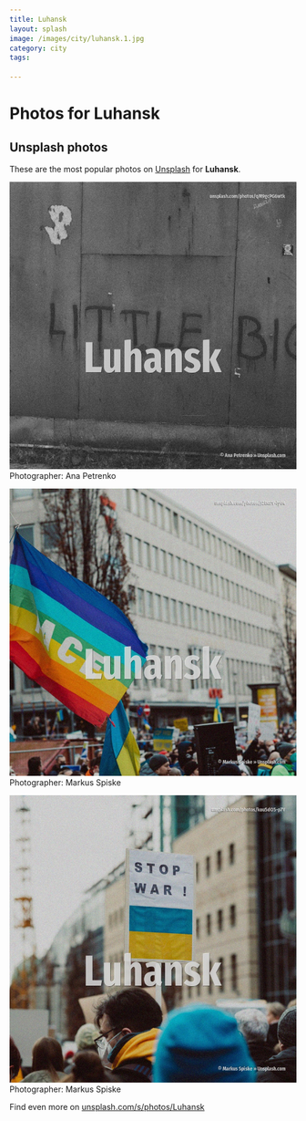 ```yaml
---
title: Luhansk
layout: splash
image: /images/city/luhansk.1.jpg
category: city
tags:

---
```

# Photos for Luhansk
 
## Unsplash photos
These are the most popular photos on [Unsplash](https://unsplash.com) for **Luhansk**.
 
![Luhansk](/images/city/luhansk.1.jpg)
Photographer:  Ana Petrenko
 
![Luhansk](/images/city/luhansk.2.jpg)
Photographer:  Markus Spiske
 
![Luhansk](/images/city/luhansk.3.jpg)
Photographer:  Markus Spiske
 
Find even more on [unsplash.com/s/photos/Luhansk](https://unsplash.com/s/photos/Luhansk)
 
